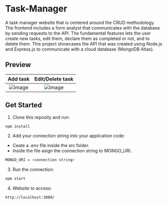 # Task-Manager
 A task manager website that is centered around the CRUD methodology. The frontend includes a form analyst that communicates with the database by sending requests to the API. The fundamental features lets the user create new tasks, edit them, declare them as completed or not, and to delete them. This project showcases the API that was created using Node.js and Express.js to communicate with a cloud database (MongoDB Atlas).

## Preview
Add task            |  Edit/Delete task
:-------------------------:|:-------------------------:
![image](https://user-images.githubusercontent.com/105739044/187035719-7807f142-3da4-4cde-a083-5858b15c358e.png)  |  ![image](https://user-images.githubusercontent.com/105739044/187035736-3eb1511f-fe4e-49c5-b2f4-9ea5ebaccb1f.png)

## Get Started
1. Clone this reposity and run:
```sh
npm install
```
2. Add your connection string into your application code:
- Ceate a .env file inside the src folder.
- Inside the file asign the connection string to MONGO_URI.
```sh
MONGO_URI = <connection string>
```
3. Run the connection:
```sh
npm start
```
4. Website to access:
```sh
http://localhost:3000/
```
